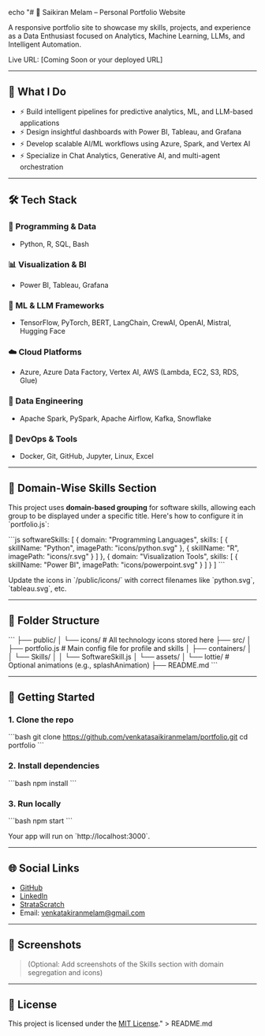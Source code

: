 echo "# 💼 Saikiran Melam – Personal Portfolio Website

A responsive portfolio site to showcase my skills, projects, and experience as a Data Enthusiast focused on Analytics, Machine Learning, LLMs, and Intelligent Automation.

Live URL: [Coming Soon or your deployed URL]

---

## 🧠 What I Do

- ⚡ Build intelligent pipelines for predictive analytics, ML, and LLM-based applications  
- ⚡ Design insightful dashboards with Power BI, Tableau, and Grafana  
- ⚡ Develop scalable AI/ML workflows using Azure, Spark, and Vertex AI  
- ⚡ Specialize in Chat Analytics, Generative AI, and multi-agent orchestration

---

## 🛠 Tech Stack

### 🧩 Programming & Data
- Python, R, SQL, Bash

### 📊 Visualization & BI
- Power BI, Tableau, Grafana

### 🤖 ML & LLM Frameworks
- TensorFlow, PyTorch, BERT, LangChain, CrewAI, OpenAI, Mistral, Hugging Face

### ☁️ Cloud Platforms
- Azure, Azure Data Factory, Vertex AI, AWS (Lambda, EC2, S3, RDS, Glue)

### 🔄 Data Engineering
- Apache Spark, PySpark, Apache Airflow, Kafka, Snowflake

### 🧰 DevOps & Tools
- Docker, Git, GitHub, Jupyter, Linux, Excel

---

## 🧩 Domain-Wise Skills Section

This project uses **domain-based grouping** for software skills, allowing each group to be displayed under a specific title. Here's how to configure it in \`portfolio.js\`:

\`\`\`js
softwareSkills: [
  {
    domain: \"Programming Languages\",
    skills: [
      { skillName: \"Python\", imagePath: \"icons/python.svg\" },
      { skillName: \"R\", imagePath: \"icons/r.svg\" }
    ]
  },
  {
    domain: \"Visualization Tools\",
    skills: [
      { skillName: \"Power BI\", imagePath: \"icons/powerpoint.svg\" }
    ]
  }
]
\`\`\`

Update the icons in \`/public/icons/\` with correct filenames like \`python.svg\`, \`tableau.svg\`, etc.

---

## 📁 Folder Structure

\`\`\`
├── public/
│   └── icons/            # All technology icons stored here
├── src/
│   ├── portfolio.js      # Main config file for profile and skills
│   ├── containers/
│   │   └── Skills/
│   │       └── SoftwareSkill.js
│   └── assets/
│       └── lottie/       # Optional animations (e.g., splashAnimation)
├── README.md
\`\`\`

---

## 🚀 Getting Started

### 1. Clone the repo

\`\`\`bash
git clone https://github.com/venkatasaikiranmelam/portfolio.git
cd portfolio
\`\`\`

### 2. Install dependencies

\`\`\`bash
npm install
\`\`\`

### 3. Run locally

\`\`\`bash
npm start
\`\`\`

Your app will run on \`http://localhost:3000\`.

---

## 🌐 Social Links

- [GitHub](https://github.com/venkatasaikiranmelam)
- [LinkedIn](https://www.linkedin.com/in/mvsaikiran92/)
- [StrataScratch](https://platform.stratascratch.com/user/saikiranmelam)
- Email: venkatakiranmelam@gmail.com

---

## 📸 Screenshots

> (Optional: Add screenshots of the Skills section with domain segregation and icons)

---

## 📄 License

This project is licensed under the [MIT License](LICENSE)." > README.md
